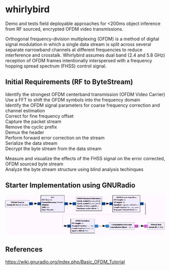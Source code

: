 # whirlybird
Demo and tests field deployable approaches for &lt;200ms object inference from RF sourced, encrypted OFDM video transmissions.  

Orthogonal frequency-division multiplexing (OFDM) is a method of digital signal modulation in which a single data stream is split across several separate narrowband channels at different frequencies to reduce interference and crosstalk.  Whirlybird assumes dual band (2.4 and 5.8 GHz) reception of OFDM frames intentionally interspersed with a frequency hopping spread spectrum (FHSS) control signal.  

## Initial Requirements (RF to ByteStream)   
Identify the strongest OFDM centerband transmission (OFDM Video Carrier) 
Use a FFT to shift the OFDM symbols into the frequency domain  
Identify the OFDM signal parameters for coarse frequency correction and channel estimation  
Correct for fine frequency offset  
Capture the packet stream  
Remove the cyclic prefix  
Demux the header    
Perform forward error correction on the stream  
Serialize the data stream  
Decrypt the byte stream from the data stream  

Measure and visualize the effects of the FHSS signal on the error corrected, OFDM sourced byte stream  
Analyze the byte stream structure using blind analysis techinques

## Starter Implementation using GNURadio  
![alt text](Ofdm_rx_core.png)  

## References
https://wiki.gnuradio.org/index.php/Basic_OFDM_Tutorial  
